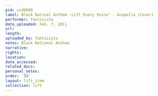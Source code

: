 ```yaml
---
pid: vid0040
label: Black Natioal Anthem -Lift Every Voice" - Acapella (Cover)
performer: fantisista
date_uploaded: Feb. 7, 2011
url: 
length: 
uploaded_by: fantisista
notes: Black National Anthem
narrative: 
rights: 
location: 
date_accessed: 
related_docs: 
personal_notes: 
order: '39'
layout: lift_item
collection: lift
---
```

